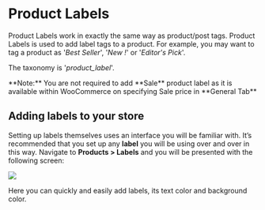 # Product Labels

Product Labels work in exactly the same way as product/post tags. Product Labels is used to add label tags to a product. For example, you may want to tag a product as '*Best Seller*', '*New !*' or '*Editor's Pick*'.

The taxonomy is '*product_label*'.

<div class="alert alert-warning">**Note:** You are not required to add **Sale** product label as it is available within WooCommerce on specifying Sale price in **General Tab**</div>

## Adding labels to your store

Setting up labels themselves uses an interface you will be familiar with. It’s recommended that you set up any **label** you will be using over and over in this way. Navigate to **Products > Labels** and you will be presented with the following screen:

![](https://raw.githubusercontent.com/ibndawood/mcwpdoc/master/assets/images/labels-screen.png)

Here you can quickly and easily add labels, its text color and background color.


